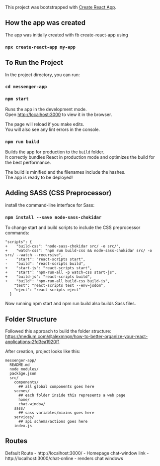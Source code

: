 This project was bootstrapped with [Create React App](https://github.com/facebookincubator/create-react-app).

## How the app was created

The app was initially created with fb create-react-app using
### `npx create-react-app my-app`

## To Run the Project

In the project directory, you can run:
### `cd messenger-app`
### `npm start`

Runs the app in the development mode.<br>
Open [http://localhost:3000](http://localhost:3000) to view it in the browser.

The page will reload if you make edits.<br>
You will also see any lint errors in the console.

### `npm run build`

Builds the app for production to the `build` folder.<br>
It correctly bundles React in production mode and optimizes the build for the best performance.

The build is minified and the filenames include the hashes.<br>
The app is ready to be deployed!

## Adding SASS (CSS Preprocessor)

install the command-line interface for Sass:

### `npm install --save node-sass-chokidar`

To change start and build scripts to include the CSS preprocessor commands:

```
"scripts": {
+    "build-css": "node-sass-chokidar src/ -o src/",
+    "watch-css": "npm run build-css && node-sass-chokidar src/ -o src/ --watch --recursive",
-    "start": "react-scripts start",
-    "build": "react-scripts build",
+    "start-js": "react-scripts start",
+    "start": "npm-run-all -p watch-css start-js",
+    "build-js": "react-scripts build",
+    "build": "npm-run-all build-css build-js",
    "test": "react-scripts test --env=jsdom",
    "eject": "react-scripts eject"
  }

```

Now running npm start and npm run build also builds Sass files.

## Folder Structure

Followed this approach to build the folder structure:
https://medium.com/@alexmngn/how-to-better-organize-your-react-applications-2fd3ea1920f1

After creation, project looks like this:

```
messenger-app/
  README.md
  node_modules/
  package.json
  src/
    components/
      ## all global components goes here
    scenes/
      ## each folder inside this represents a web page
      home/
      chat-window/
    sass/
      ## sass variables/mixins goes here
    services/
      ## api schema/actions goes here
    index.js
```

## Routes
Default Route - http://localhost:3000/ - Homepage
chat-window link - http://localhost:3000/chat-online - renders chat windows
